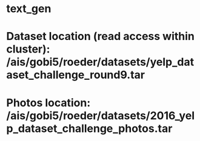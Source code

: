# text_gen
# Dataset location (read access within cluster): /ais/gobi5/roeder/datasets/yelp_dataset_challenge_round9.tar
# Photos location:  /ais/gobi5/roeder/datasets/2016_yelp_dataset_challenge_photos.tar